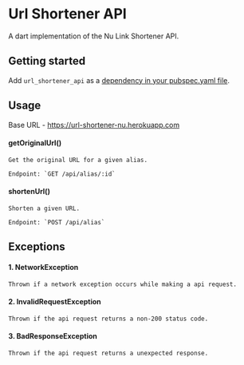 <!--
This README describes the package. If you publish this package to pub.dev,
this README's contents appear on the landing page for your package.

For information about how to write a good package README, see the guide for
[writing package pages](https://dart.dev/guides/libraries/writing-package-pages).

For general information about developing packages, see the Dart guide for
[creating packages](https://dart.dev/guides/libraries/create-library-packages)
and the Flutter guide for
[developing packages and plugins](https://flutter.dev/developing-packages).
-->

# Url Shortener API

A dart implementation of the Nu Link Shortener API.

## Getting started

Add `url_shortener_api` as a [dependency in your pubspec.yaml file](https://flutter.io/using-packages/).

## Usage

Base URL - https://url-shortener-nu.herokuapp.com

#### getOriginalUrl()

    Get the original URL for a given alias.

    Endpoint: `GET /api/alias/:id`

#### shortenUrl()

    Shorten a given URL.

    Endpoint: `POST /api/alias`

## Exceptions

#### 1. NetworkException

    Thrown if a network exception occurs while making a api request.

#### 2. InvalidRequestException

    Thrown if the api request returns a non-200 status code.

#### 3. BadResponseException

    Thrown if the api request returns a unexpected response.
